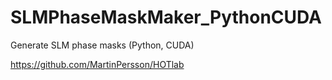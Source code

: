 # SLMPhaseMaskMaker_PythonCUDA
Generate SLM phase masks (Python, CUDA)

https://github.com/MartinPersson/HOTlab
